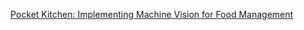 [Pocket Kitchen: Implementing Machine Vision for Food Management](https://drive.google.com/file/d/1hBZ02Ntnyl5bSKJgiLAmXmYXe-6rt5m3/view)

